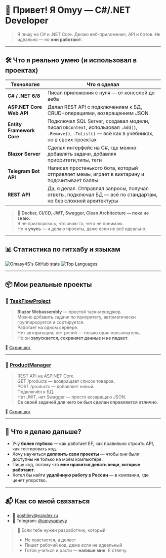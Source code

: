 # 👋 Привет! Я Omyy — C#/.NET Developer

> Я пишу на C# и .NET Core. Делаю веб-приложения, API и ботов. Не идеально — но **они работают**.

---

## 🛠️ Что я реально умею (и использовал в проектах)

| Технология | Что я сделал |
|-----------|---------------|
| **C# / .NET 6/8** | Писал приложения с нуля — от консолей до веба |
| **ASP.NET Core Web API** | Делал REST API с подключением к БД, CRUD-операциями, возвращением JSON |
| **Entity Framework Core** | Подключал SQL Server, создавал модели, писал `DbContext`, использовал `.Add()`, `.Remove()`, `.ToList()` — всё как в учебниках, но в своих проектах |
| **Blazor Server** | Сделал интерфейс на C#, где можно добавлять задачи, добавляя приоритети,типы, теги |
| **Telegram Bot API** | Написал простенького бота, который отправляет мемы, играет в виктарину и подсчитывает баллы |
| **REST API** | Да, я делал. Отправлял запросы, получал ответы, подключал БД — всё по стандартам, но без сложной архитектуры |

> 🔹 **Docker, CI/CD, JWT, Swagger, Clean Architecture — пока не знаю.**  
> Я не притворяюсь, что знаю то, чего не понимаю.  
> Но я **учусь** — и делаю проекты, даже если не всё идеально.

---

## 📊 Статистика по гитхабу и языкам

![Omasy4S's GitHub stats](https://github-readme-stats.vercel.app/api?username=Omasy4S&show_icons=true&theme=radical&hide_border=true&count_private=true)
![Top Languages](https://github-readme-stats.vercel.app/api/top-langs/?username=Omasy4S&layout=compact&theme=radical&hide_border=true)

---

## 📦 Мои реальные проекты

### 📂 [TaskFlowProject](https://github.com/Omasy4S/TaskFlowProject)
> **Blazor Webassembly** — простой таск-менеджер.  
> Можно добавить задачи по приоритету, автоматически группироруется и сортируется.  
> Работает на одном сервере.  
> Нет авторизации, нет ролей — только один пользователь.  
> Но он **запускается, сохраняет данные и не падает**.

📸 [Скриншот](https://imgur.com/a/7QYgzRc)

---

### 📂 [ProductManager](https://github.com/Omasy4S/TestEntityFrameworkProject)
> REST API на ASP.NET Core.  
> GET /products — возвращает список товаров.  
> POST /products — добавляет новый.  
> Подключён к БД.  
> Нет JWT, нет Swagger — просто возвращаю JSON.  
> **Со своей задачей для чего он был сделан справляется отлично**.

📸 [Скриншот](https://imgur.com/a/3VYHJBE)

---

## 🧭 Что я делаю дальше?

- Учу **более глубоко** — как работает EF, как правильно строить API, как тестировать код.
- Хочу научиться **деплоить свои проекты** — чтобы они были доступны не только на моём компьютере.
- Пишу код, потому что **мне нравится делать вещи, которые работают**.
- Хотел бы найти **удалённую работу в России** — в компании, где ценят упорство.

---

## 📬 Как со мной связаться

- 📧 poshlivy@yandex.ru
- 💬 Telegram: [@omyyomyyy](https://t.me/omyyomyyy)

> 💬 Если тебе нужен разработчик, который:
> - Не хвастается, а делает
> - Пишет рабочий код, даже если не идеальный
> - Готов учиться и расти
> — **напиши мне**. Я отвечу.
